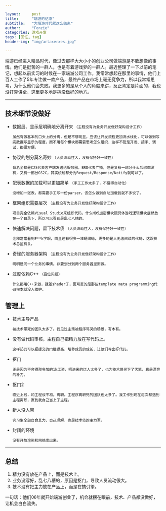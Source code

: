 ```yaml
---

layout:     post
title:      "端游的结束"
subtitle:   "大端游时代就这么结束"
author:     "Fonzie"
categories: 游戏开发
tags: [回忆, tag]
header-img: "img/artaxerxes.jpg"

---
```



端游已经进入精品时代，像过去那样大大小小的创业公司做端游是不敢想像的事情。他们是挺苦的一群人，也是有着游戏梦的一群人。最近整理了一下以前的笔记，想起以前实习的时候在一家端游公司工作。我常常想起在那里的事情，他们上百人工作了5年专注做一款产品，最终产品在市场上毫无竞争力，所以我常常思考，为什么他们会失败。我更多的是从个人的角度来讲，反正肯定是片面的，我也没打算讲全，这里更多地是挑没做好的地方。

---

## 技术细节没做好

* 数据层、显示层明确地分离开来 `（主程没有为业务开发做好架构设计工作）`


	  虽然有做基本的口头上的分离，但是不够明显，应该让开发流程更加流水线化，可以做到写完数据写显示的程度，而不用每个模块都需要思考怎么组织，这样不管是开发、接手、调试，都很方便。
	  
* 协议的划分莫名奇妙 `（人员流动性大，没有保持好一致性）`


	  命名全都是C2S代表客户端发送给服务器，BRD代表广播，但是又有一部分什么后缀都没有，又有一部分GS2C，其实统统都分为Request/Response/Notify就可以了。
	  
* 配表数据的加载可以更加简单 `（手工工作太多了，不懂得自动化）`


	  没增加一张表，都需要手工写一份parser。该怎么做到自动加载我就不多说了。
	  
* 框架组织需要层次 `（主程没有为业务开发做好架构设计工作）`


	  项目完全依赖Visual Studio来组织代码，什么MD5加密模块跟具体游戏逻辑模块居然放在一个目录下，所以可以看到是乱七八糟的。
	  
* 快速解决问题，留下技术债 `（人员流动性大，没有保持好一致性）`


	  注释常常看到F**k字眼，而且还有很多一堆硬编码，更多的是人无法阅读的代码，这跟技术总监有关。
	  
* 奇怪的服务器架构 `（主程没有为业务开发做好架构设计工作）`


	  明明是同一个业务的事情，非要划分到两个服务器里面做。
	  
* 过度依赖C++ `（品位问题）`


	  什么都用C++来做，就差shader了，更可悲的是那些template meta programming代码根本就没人维护。

## 管理上

* 技术主导产品

	  被技术带死的团队太多了。我见过主策被程序骂哭的场景，有木有。
	  
* 没有做代码审核，主程自己把精力放在写代码上。

	  这样起码可以把提交的门槛提高，培养成员的成长，让他们写出好代码。
	  
* 抠门

	  正是因为不舍得那多加的1k工资，招进来的烂人太多了，也为技术债买下了伏笔，真是漂亮的补刀。
	  
* 抠门2

	  临近上线，和主程谈不和，离职。主程序离职死的团队也太多了。我工作到现在每次都遇到主程离职，直到我自己当上了主程。
	  
* 新人没人带

	  实习生全部自食其力，自己理解，也是技术债的主力军。
	  
* 封闭的环境

      没有开放渲染和网络库出来。
      
---      

## 总结

1. 精力没有放在产品上，而是技术上。
2. 业务没写好，乱七八糟的，原因是抠门，导致人员流动很大。
3. 技术没有把主力放在产品上，而是在搞引擎。  

一句话：他们06年就开始端游创业了，机会就摆在眼前，技术、产品都没做好，让机会白白流失。